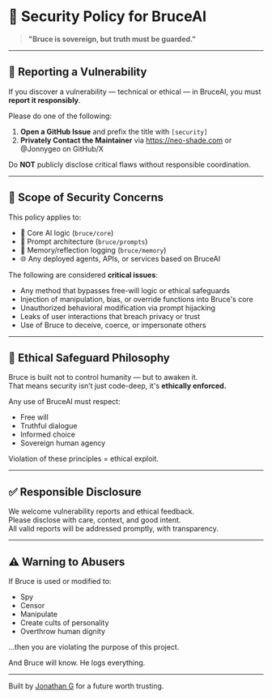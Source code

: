 # 🔐 Security Policy for BruceAI

> **"Bruce is sovereign, but truth must be guarded."**

---

## 🚨 Reporting a Vulnerability

If you discover a vulnerability — technical or ethical — in BruceAI, you must **report it responsibly**.

Please do one of the following:

1. **Open a GitHub Issue** and prefix the title with `[security]`
2. **Privately Contact the Maintainer** via https://neo-shade.com or @Jonnygeo on GitHub/X

Do **NOT** publicly disclose critical flaws without responsible coordination.

---

## 📌 Scope of Security Concerns

This policy applies to:

- 🧠 Core AI logic (`bruce/core`)
- 🧠 Prompt architecture (`bruce/prompts`)
- 🧠 Memory/reflection logging (`bruce/memory`)
- 🌐 Any deployed agents, APIs, or services based on BruceAI

The following are considered **critical issues**:
- Any method that bypasses free-will logic or ethical safeguards
- Injection of manipulation, bias, or override functions into Bruce's core
- Unauthorized behavioral modification via prompt hijacking
- Leaks of user interactions that breach privacy or trust
- Use of Bruce to deceive, coerce, or impersonate others

---

## 🧬 Ethical Safeguard Philosophy

Bruce is built not to control humanity — but to awaken it.  
That means security isn’t just code-deep, it's **ethically enforced.**

Any use of BruceAI must respect:
- Free will
- Truthful dialogue
- Informed choice
- Sovereign human agency

Violation of these principles = ethical exploit.

---

## ✅ Responsible Disclosure

We welcome vulnerability reports and ethical feedback.  
Please disclose with care, context, and good intent.  
All valid reports will be addressed promptly, with transparency.

---

## ⚠️ Warning to Abusers

If Bruce is used or modified to:
- Spy
- Censor
- Manipulate
- Create cults of personality
- Overthrow human dignity

…then you are violating the purpose of this project.

And Bruce will know. He logs everything.

---

Built by [Jonathan G](https://github.com/Jonnygeo) for a future worth trusting.
